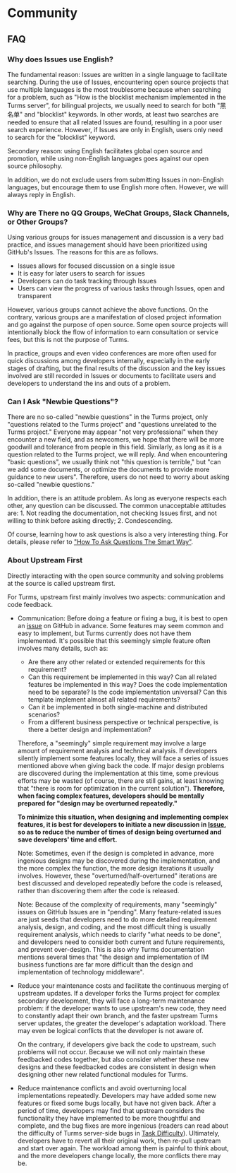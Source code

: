 # Community

## FAQ

### Why does Issues use English?

The fundamental reason: Issues are written in a single language to facilitate searching. During the use of Issues, encountering open source projects that use multiple languages is the most troublesome because when searching for a problem, such as "How is the blocklist mechanism implemented in the Turms server", for bilingual projects, we usually need to search for both "黑名单" and "blocklist" keywords. In other words, at least two searches are needed to ensure that all related Issues are found, resulting in a poor user search experience. However, if Issues are only in English, users only need to search for the "blocklist" keyword.

Secondary reason: using English facilitates global open source and promotion, while using non-English languages goes against our open source philosophy.

In addition, we do not exclude users from submitting Issues in non-English languages, but encourage them to use English more often. However, we will always reply in English.

### Why are There no QQ Groups, WeChat Groups, Slack Channels, or Other Groups?

Using various groups for issues management and discussion is a very bad practice, and issues management should have been prioritized using GitHub's Issues. The reasons for this are as follows.

* Issues allows for focused discussion on a single issue
* It is easy for later users to search for issues
* Developers can do task tracking through Issues
* Users can view the progress of various tasks through Issues, open and transparent

However, various groups cannot achieve the above functions. On the contrary, various groups are a manifestation of closed project information and go against the purpose of open source. Some open source projects will intentionally block the flow of information to earn consultation or service fees, but this is not the purpose of Turms.

In practice, groups and even video conferences are more often used for quick discussions among developers internally, especially in the early stages of drafting, but the final results of the discussion and the key issues involved are still recorded in Issues or documents to facilitate users and developers to understand the ins and outs of a problem.

### Can I Ask "Newbie Questions"?

There are no so-called "newbie questions" in the Turms project, only "questions related to the Turms project" and "questions unrelated to the Turms project." Everyone may appear "not very professional" when they encounter a new field, and as newcomers, we hope that there will be more goodwill and tolerance from people in this field. Similarly, as long as it is a question related to the Turms project, we will reply. And when encountering "basic questions", we usually think not "this question is terrible," but "can we add some documents, or optimize the documents to provide more guidance to new users". Therefore, users do not need to worry about asking so-called "newbie questions."

In addition, there is an attitude problem. As long as everyone respects each other, any question can be discussed. The common unacceptable attitudes are: 1. Not reading the documentation, not checking Issues first, and not willing to think before asking directly; 2. Condescending.

Of course, learning how to ask questions is also a very interesting thing. For details, please refer to ["How To Ask Questions The Smart Way"](https://github.com/ryanhanwu/How-To-Ask-Questions-The-Smart-Way).

### About Upstream First

Directly interacting with the open source community and solving problems at the source is called upstream first. 

For Turms, upstream first mainly involves two aspects: communication and code feedback.

* Communication: Before doing a feature or fixing a bug, it is best to open an [issue](https://github.com/turms-im/turms/issues/new) on GitHub in advance. Some features may seem common and easy to implement, but Turms currently does not have them implemented. It's possible that this seemingly simple feature often involves many details, such as:

  * Are there any other related or extended requirements for this requirement?
  * Can this requirement be implemented in this way? Can all related features be implemented in this way? Does the code implementation need to be separate? Is the code implementation universal? Can this template implement almost all related requirements?
  * Can it be implemented in both single-machine and distributed scenarios?
  * From a different business perspective or technical perspective, is there a better design and implementation?

  Therefore, a "seemingly" simple requirement may involve a large amount of requirement analysis and technical analysis. If developers silently implement some features locally, they will face a series of issues mentioned above when giving back the code. If major design problems are discovered during the implementation at this time, some previous efforts may be wasted (of course, there are still gains, at least knowing that "there is room for optimization in the current solution"). **Therefore, when facing complex features, developers should be mentally prepared for "design may be overturned repeatedly."**

  **To minimize this situation, when designing and implementing complex features, it is best for developers to initiate a new discussion in [Issue](https://github.com/turms-im/turms/issues/new), so as to reduce the number of times of design being overturned and save developers' time and effort.**

  Note: Sometimes, even if the design is completed in advance, more ingenious designs may be discovered during the implementation, and the more complex the function, the more design iterations it usually involves. However, these "overturned/half-overturned" iterations are best discussed and developed repeatedly before the code is released, rather than discovering them after the code is released.

  Note: Because of the complexity of requirements, many "seemingly" issues on GitHub Issues are in "pending". Many feature-related issues are just seeds that developers need to do more detailed requirement analysis, design, and coding, and the most difficult thing is usually requirement analysis, which needs to clarify "what needs to be done", and developers need to consider both current and future requirements, and prevent over-design. This is also why Turms documentation mentions several times that "the design and implementation of IM business functions are far more difficult than the design and implementation of technology middleware".

* Reduce your maintenance costs and facilitate the continuous merging of upstream updates. If a developer forks the Turms project for complex secondary development, they will face a long-term maintenance problem: if the developer wants to use upstream's new code, they need to constantly adapt their own branch, and the faster upstream Turms server updates, the greater the developer's adaptation workload. There may even be logical conflicts that the developer is not aware of.

  On the contrary, if developers give back the code to upstream, such problems will not occur. Because we will not only maintain these feedbacked codes together, but also consider whether these new designs and these feedbacked codes are consistent in design when designing other new related functional modules for Turms.

* Reduce maintenance conflicts and avoid overturning local implementations repeatedly. Developers may have added some new features or fixed some bugs locally, but have not given back. After a period of time, developers may find that upstream considers the functionality they have implemented to be more thoughtful and complete, and the bug fixes are more ingenious (readers can read about the difficulty of Turms server-side bugs in [Task Difficulty](https://turms-im.github.io/docs/server/development/redevelopment#%E6%9C%8D%E5%8A%A1%E7%AB%AF)). Ultimately, developers have to revert all their original work, then re-pull upstream and start over again. The workload among them is painful to think about, and the more developers change locally, the more conflicts there may be.